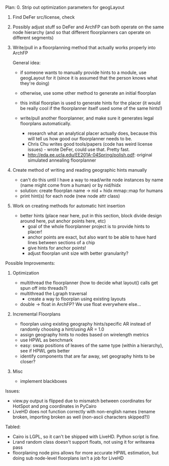 Plan:
0. Strip out optimization parameters for geogLayout
1. Find DeFer src/license, check
2. Possibly adjust stuff so DeFer and ArchFP can both operate on the same node hierarchy (and so that different floorplanners can operate on different segments)




1. Write/pull in a floorplanning method that actually works properly into ArchFP

    General idea:
    - if someone wants to manually provide hints to a module, use geogLayout for it (since it is assumed that the person knows what they're doing)
    - otherwise, use some other method to generate an initial floorplan
    - this initial floorplan is used to generate hints for the placer (it would be really cool if the floorplanner itself used some of the same hints!)

    - write/pull another floorplanner, and make sure it generates legal floorplans automatically.
       - research what an analytical placer actually does, because this will tell us how good our floorplanner needs to be.
       - Chris Chu writes good tools/papers (code has weird license issues) - wrote DeFer, could use that.  Pretty fast.
       - http://eda.ee.ucla.edu/EE201A-04Spring/polish.pdf: original simulated annealing floorplanner
2. Create method of writing and reading geographic hints manually
    - can't do this until I have a way to read/write node instances by name (name might come from a human) or by nid/hidx
    - solution: create floorplan name -> nid + hidx mmap::map for humans
    - print hint(s) for each node (new node attr class)
3. Work on creating methods for automatic hint insertion
    - better hints (place near here, put in this section, block divide design around here, put anchor points here, etc)
       - goal of the whole floorplanner project is to provide hints to placer!
       - anchor points are exact, but also want to be able to have hard lines between sections of a chip
       - give hints for anchor points!
       - adjust floorplan unit size with better granularity?

Possible Improvements:
1. Optimization
    - multithread the floorplanner (how to decide what layout() calls get spun off into threads?)
    - multithread the Lgraph traversal
       - create a way to floorplan using existing layouts
    - double -> float in ArchFP?  We use float everywhere else...

2. Incremental Floorplans
    - floorplan using existing geography hints/specific AR instead of randomly choosing a hint/using AR = 1.0
    - assign geography hints to nodes based on wirelength metrics
    - use HPWL as benchmark
    - easy: swap positions of leaves of the same type (within a hierarchy), see if HPWL gets better
    - identify components that are far away, set geography hints to be closer?
3. Misc
    - implement blackboxes

Issues:
 - view.py output is flipped due to mismatch between coordinates for HotSpot and png coordinates in PyCairo
 - LiveHD does not function correctly with non-english names (rename broken, importing broken as well (non-ascii characters skipped?))

Tabled:
 - Cairo is LGPL, so it can't be shipped with LiveHD.  Python script is fine.
 - Lrand random class doesn't support floats, not using it for writearea pass
 - floorplaning node pins allows for more accurate HPWL estimation, but doing sub node-level floorplans isn't a job for LiveHD
